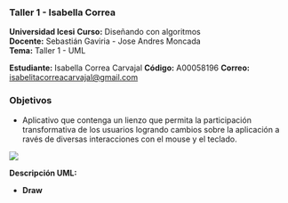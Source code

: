 ### Taller 1 - Isabella Correa
**Universidad Icesi** 
**Curso:** Diseñando con algoritmos  
**Docente:** Sebastián Gaviria - Jose Andres Moncada  
**Tema:** Taller 1 - UML 

  
**Estudiante:** Isabella Correa Carvajal
**Código:** A00058196
**Correo:** isabelitacorreacarvajal@gmail.com

### Objetivos
* Aplicativo que contenga un lienzo que permita la participación transformativa de los usuarios logrando cambios sobre la aplicación a ravés de diversas interacciones con el mouse y el teclado.  

![][1]  

[1]:Taller1_UML.jpg

**Descripción UML:**

* **Draw**
